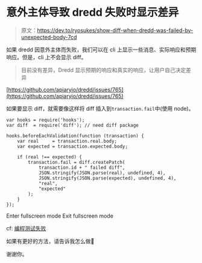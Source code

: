 # 意外主体导致 dredd 失败时显示差异

> 原文：<https://dev.to/ryosukes/show-diff-when-dredd-was-failed-by-unexpected-body-7cd>

如果 dredd 因意外主体而失败，我们可以在 cli 上显示一些消息、实际响应和预期响应。但是，cli 上不会显示 diff。

> 目前没有差异，Dredd 显示预期的响应和真实的响应，让用户自己决定差异

[https://github.com/apiaryio/dredd/issues/765](https://github.com/apiaryio/dredd/issues/765)

如果要显示 diff，就需要像这样将 diff 插入到`transaction.fail`中(使用 node)。

```
var hooks = require('hooks');
var diff  = require('diff'); // need diff package

hooks.beforeEachValidation(function (transaction) {
    var real     = transaction.real.body;
    var expected = transaction.expected.body;

    if (real !== expected) {
        transaction.fail = diff.createPatch(
            transaction.id + " failed diff",
            JSON.stringify(JSON.parse(real), undefined, 4),
            JSON.stringify(JSON.parse(expected), undefined, 4),
            "real",
            "expected"
        );
    }
}); 
```

Enter fullscreen mode Exit fullscreen mode

cf: [编程测试失败](https://github.com/apiaryio/dredd/blob/master/docs/hooks-nodejs.md#failing-tests-programmatically)

如果有更好的方法，请告诉我怎么做🙂

谢谢你。